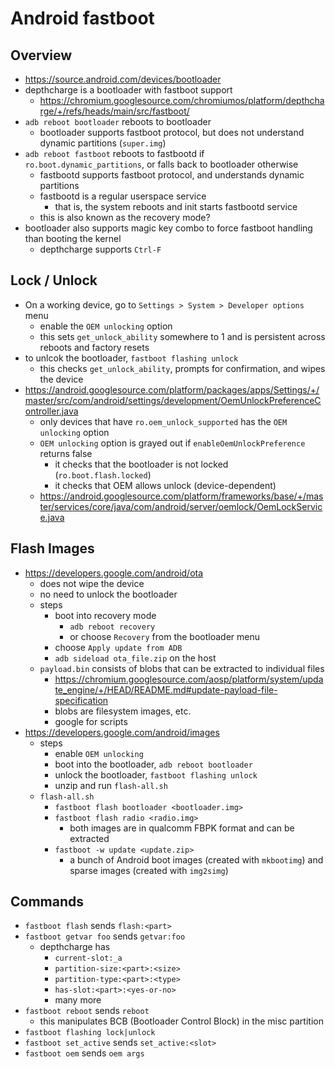 Android fastboot
================

## Overview

- <https://source.android.com/devices/bootloader>
- depthcharge is a bootloader with fastboot support
  - <https://chromium.googlesource.com/chromiumos/platform/depthcharge/+/refs/heads/main/src/fastboot/>
- `adb reboot bootloader` reboots to bootloader
  - bootloader supports fastboot protocol, but does not understand dynamic
    partitions (`super.img`)
- `adb reboot fastboot` reboots to fastbootd if `ro.boot.dynamic_partitions`,
  or falls back to bootloader otherwise
  - fastbootd supports fastboot protocol, and understands dynamic partitions
  - fastbootd is a regular userspace service
    - that is, the system reboots and init starts fastbootd service
  - this is also known as the recovery mode?
- bootloader also supports magic key combo to force fastboot handling than
  booting the kernel
  - depthcharge supports `Ctrl-F`

## Lock / Unlock

- On a working device, go to `Settings > System > Developer options` menu
  - enable the `OEM unlocking` option
  - this sets `get_unlock_ability` somewhere to 1 and is persistent across
    reboots and factory resets
- to unlcok the bootloader, `fastboot flashing unlock`
  - this checks `get_unlock_ability`, prompts for confirmation, and wipes the
    device
- <https://android.googlesource.com/platform/packages/apps/Settings/+/master/src/com/android/settings/development/OemUnlockPreferenceController.java>
  - only devices that have `ro.oem_unlock_supported` has the `OEM unlocking`
    option
  - `OEM unlocking` option is grayed out if `enableOemUnlockPreference` returns false
    - it checks that the bootloader is not locked (`ro.boot.flash.locked`)
    - it checks that OEM allows unlock (device-dependent)
  - <https://android.googlesource.com/platform/frameworks/base/+/master/services/core/java/com/android/server/oemlock/OemLockService.java>

## Flash Images

- <https://developers.google.com/android/ota>
  - does not wipe the device
  - no need to unlock the bootloader
  - steps
    - boot into recovery mode
      - `adb reboot recovery`
      - or choose `Recovery` from the bootloader menu
    - choose `Apply update from ADB`
    - `adb sideload ota_file.zip` on the host
  - `payload.bin` consists of blobs that can be extracted to individual files
      - <https://chromium.googlesource.com/aosp/platform/system/update_engine/+/HEAD/README.md#update-payload-file-specification>
      - blobs are filesystem images, etc.
      - google for scripts
- <https://developers.google.com/android/images>
  - steps
    - enable `OEM unlocking`
    - boot into the bootloader, `adb reboot bootloader`
    - unlock the bootloader, `fastboot flashing unlock`
    - unzip and run `flash-all.sh`
  - `flash-all.sh`
    - `fastboot flash bootloader <bootloader.img>`
    - `fastboot flash radio <radio.img>`
      - both images are in qualcomm FBPK format and can be extracted
    - `fastboot -w update <update.zip>`
      - a bunch of Android boot images (created with `mkbootimg`) and sparse
        images (created with `img2simg`)

## Commands

- `fastboot flash` sends `flash:<part>`
- `fastboot getvar foo` sends `getvar:foo`
  - depthcharge has
    - `current-slot:_a`
    - `partition-size:<part>:<size>`
    - `partition-type:<part>:<type>`
    - `has-slot:<part>:<yes-or-no>`
    - many more
- `fastboot reboot` sends `reboot`
  - this manipulates BCB (Bootloader Control Block) in the misc partition
- `fastboot flashing lock|unlock`
- `fastboot set_active` sends `set_active:<slot>`
- `fastboot oem` sends `oem args`
